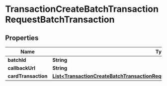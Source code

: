 

# TransactionCreateBatchTransactionRequestBatchTransaction


## Properties

| Name | Type | Description | Notes |
|------------ | ------------- | ------------- | -------------|
|**batchId** | **String** |  |  [optional] |
|**callbackUrl** | **String** |  |  [optional] |
|**cardTransaction** | [**List&lt;TransactionCreateBatchTransactionRequestBatchTransactionCardTransactionInner&gt;**](TransactionCreateBatchTransactionRequestBatchTransactionCardTransactionInner.md) |  |  [optional] |



